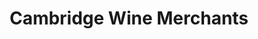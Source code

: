 ---
title: "Cambridge Wine Merchants"
url: /cambridge/cambridge-wine-merchants-bridge-street/
shop: alcohol
---